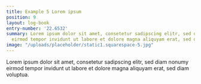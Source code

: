 ```yaml
---
title: Example 5 Lorem ipsum
position: 9
layout: log-book
entry-number: '22.6532'
summary: Lorem ipsum dolor sit amet, consetetur sadipscing elitr, sed diam nonumy
  eirmod tempor invidunt ut labore et dolore magna aliquyam erat, sed diam voluptua.
image: "/uploads/placeholder/static1.squarespace-5.jpg"
---
```


Lorem ipsum dolor sit amet, consetetur sadipscing elitr, sed diam nonumy eirmod tempor invidunt ut labore et dolore magna aliquyam erat, sed diam voluptua.
